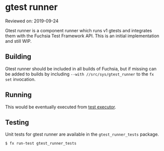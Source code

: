 # gtest runner

Reviewed on: 2019-09-24

Gtest runner is a component runner which runs v1 gtests and integrates them with the Fuchsia Test Framework API. This is an initial implementation and still WIP.

## Building

Gtest runner should be included in all builds of Fuchsia, but if missing
can be added to builds by including `--with //src/sys/gtest_runner` to the
`fx set` invocation.

## Running

This would be eventually executed from [test executor](https://fuchsia.googlesource.com/fuchsia/+/master/garnet/bin/sl4f/src/test).

## Testing

Unit tests for gtest runner are available in the `gtest_runner_tests`
package.

```
$ fx run-test gtest_runner_tests
```
